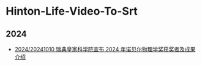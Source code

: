 # Hinton-Life-Video-To-Srt

## 2024
- [2024/20241010 瑞典皇家科学院宣布 2024 年诺贝尔物理学奖获奖者及成果介绍](./2024/20241010瑞典皇家科学院宣布%202024%20年诺贝尔物理学奖获奖者及成果介绍.md)
